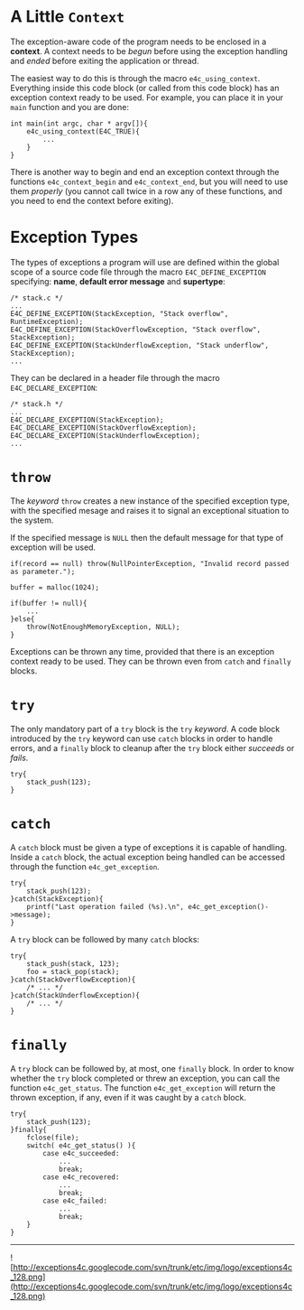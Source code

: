 # A Little `Context` #

The exception-aware code of the program needs to be enclosed in a **context**. A context needs to be _begun_ before using the exception handling and _ended_ before exiting the application or thread.

The easiest way to do this is through the macro `e4c_using_context`. Everything inside this code block (or called from this code block) has an exception context ready to be used. For example, you can place it in your `main` function and you are done:

```
int main(int argc, char * argv[]){
    e4c_using_context(E4C_TRUE){
        ...
    }
}
```

There is another way to begin and end an exception context through the functions `e4c_context_begin` and `e4c_context_end`, but you will need to use them _properly_ (you cannot call twice in a row any of these functions, and you need to end the context before exiting).

# Exception Types #

The types of exceptions a program will use are defined within the global scope of a source code file through the macro `E4C_DEFINE_EXCEPTION` specifying: **name**, **default error message** and **supertype**:

```
/* stack.c */
...
E4C_DEFINE_EXCEPTION(StackException, "Stack overflow", RuntimeException);
E4C_DEFINE_EXCEPTION(StackOverflowException, "Stack overflow", StackException);
E4C_DEFINE_EXCEPTION(StackUnderflowException, "Stack underflow", StackException);
...
```

They can be declared in a header file through the macro `E4C_DECLARE_EXCEPTION`:

```
/* stack.h */
...
E4C_DECLARE_EXCEPTION(StackException);
E4C_DECLARE_EXCEPTION(StackOverflowException);
E4C_DECLARE_EXCEPTION(StackUnderflowException);
...
```

# `throw` #

The _keyword_ `throw` creates a new instance of the specified exception type, with the specified mesage and raises it to signal an exceptional situation to the system.

If the specified message is `NULL` then the default message for that type of exception will be used.

```
if(record == null) throw(NullPointerException, "Invalid record passed as parameter.");

buffer = malloc(1024);

if(buffer != null){
	...
}else{
	throw(NotEnoughMemoryException, NULL);
}
```

Exceptions can be thrown any time, provided that there is an exception context ready to be used. They can be thrown even from `catch` and `finally` blocks.

# `try` #

The only mandatory part of a `try` block is the `try` _keyword_. A code block introduced by the `try` keyword can use `catch` blocks in order to handle errors, and a `finally` block to cleanup after the `try` block either _succeeds_ or _fails_.

```
try{
    stack_push(123);
}
```

# `catch` #

A `catch` block must be given a type of exceptions it is capable of handling. Inside a `catch` block, the actual exception being handled can be accessed through the function `e4c_get_exception`.

```
try{
    stack_push(123);
}catch(StackException){
    printf("Last operation failed (%s).\n", e4c_get_exception()->message);
}
```

A `try` block can be followed by many `catch` blocks:

```
try{
    stack_push(stack, 123);
    foo = stack_pop(stack);
}catch(StackOverflowException){
    /* ... */
}catch(StackUnderflowException){
    /* ... */
}
```

# `finally` #

A `try` block can be followed by, at most, one `finally` block. In order to know whether the `try` block completed or threw an exception, you can call the function `e4c_get_status`. The function `e4c_get_exception` will return the thrown exception, if any, even if it was caught by a `catch` block.

```
try{
    stack_push(123);
}finally{
    fclose(file);
    switch( e4c_get_status() ){
        case e4c_succeeded:
            ...
            break;
        case e4c_recovered:
            ...
            break;
        case e4c_failed:
            ...
            break;
    }
}
```


---


![http://exceptions4c.googlecode.com/svn/trunk/etc/img/logo/exceptions4c_128.png](http://exceptions4c.googlecode.com/svn/trunk/etc/img/logo/exceptions4c_128.png)
